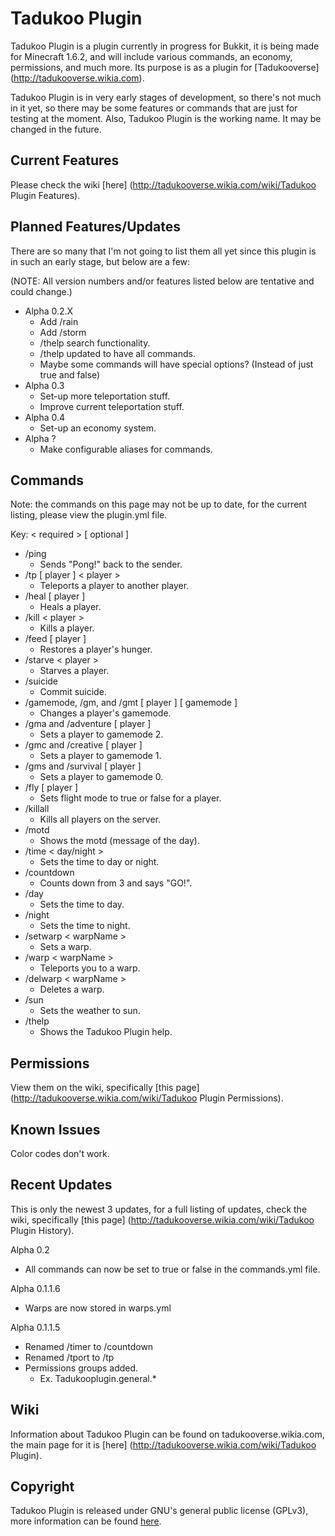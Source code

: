Tadukoo Plugin
==============

Tadukoo Plugin is a plugin currently in progress for Bukkit, it is being made
for Minecraft 1.6.2, and will include various commands, an economy, permissions,
and much more. Its purpose is as a plugin for [Tadukooverse] (http://tadukooverse.wikia.com).

Tadukoo Plugin is in very early stages of development, so there's not much in it yet, so there may be some 
features or commands that are just for testing at the moment. Also, Tadukoo Plugin is the working name.
It may be changed in the future.

Current Features
----------------
Please check the wiki [here] (http://tadukooverse.wikia.com/wiki/Tadukoo Plugin Features).

Planned Features/Updates
------------------------
There are so many that I'm not going to list them all yet since this plugin is in such an early stage, but below are a few:

(NOTE: All version numbers and/or features listed below are tentative and could change.)
* Alpha 0.2.X
    * Add /rain
    * Add /storm
    * /thelp search functionality.
    * /thelp updated to have all commands.
	* Maybe some commands will have special options? (Instead of just true and false)
* Alpha 0.3
    * Set-up more teleportation stuff.
	* Improve current teleportation stuff.
* Alpha 0.4
    * Set-up an economy system.
* Alpha ?
    * Make configurable aliases for commands.

Commands
--------
Note: the commands on this page may not be up to date, for the current listing, please view the plugin.yml file.

Key:
  < required > [ optional ]

* /ping
    * Sends "Pong!" back to the sender.
* /tp [ player ] < player >
    * Teleports a player to another player.
* /heal [ player ]
    * Heals a player.
* /kill < player >
    * Kills a player.
* /feed [ player ]
    * Restores a player's hunger.
* /starve < player >
    * Starves a player.
* /suicide
    * Commit suicide.
* /gamemode, /gm, and /gmt [ player ] [ gamemode ]
    * Changes a player's gamemode.
* /gma and /adventure [ player ]
    * Sets a player to gamemode 2.
* /gmc and /creative [ player ]
    * Sets a player to gamemode 1.
* /gms and /survival [ player ]
    * Sets a player to gamemode 0.
* /fly [ player ]
    * Sets flight mode to true or false for a player.
* /killall
    * Kills all players on the server.
* /motd
    * Shows the motd (message of the day).
* /time < day/night >
    * Sets the time to day or night.
* /countdown
    * Counts down from 3 and says "GO!".
* /day
    * Sets the time to day.
* /night
    * Sets the time to night.
* /setwarp < warpName >
    * Sets a warp.
* /warp < warpName >
    * Teleports you to a warp.
* /delwarp < warpName >
    * Deletes a warp.
* /sun
    * Sets the weather to sun.
* /thelp
    * Shows the Tadukoo Plugin help.

Permissions
-----------
View them on the wiki, specifically [this page] (http://tadukooverse.wikia.com/wiki/Tadukoo Plugin Permissions).

Known Issues
------------
Color codes don't work.

Recent Updates
--------------
This is only the newest 3 updates, for a full listing of updates, check the wiki, specifically
 [this page] (http://tadukooverse.wikia.com/wiki/Tadukoo Plugin History).
 
Alpha 0.2
* All commands can now be set to true or false in the commands.yml file.

Alpha 0.1.1.6
* Warps are now stored in warps.yml
 
Alpha 0.1.1.5
* Renamed /timer to /countdown
* Renamed /tport to /tp
* Permissions groups added.
    * Ex. Tadukooplugin.general.*

Wiki
----
Information about Tadukoo Plugin can be found on tadukooverse.wikia.com, the main page for it is [here] (http://tadukooverse.wikia.com/wiki/Tadukoo Plugin).

Copyright
---------

Tadukoo Plugin is released under GNU's general public license (GPLv3), 
more information can be found [here](http://www.gnu.org/licenses/gpl.html).
